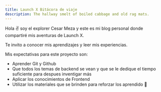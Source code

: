 ```yaml
---
title: Launch X Bitácora de viaje
description: The hallway smelt of boiled cabbage and old rag mats.
---
```


Hola ✌️  soy el explorer Cesar Meza y este es mi blog personal donde compartiré mis aventuras de Launch X.

Te invito a conocer mis aprendizajes y leer mis experiencias.

Mis expectativas para este proyecto son:

- Aprender Git y Github
- Que todos los temas de backend se vean y que se le dedique el tiempo suficiente para despues inventigar más
- Aplicar los conocimientos de Frontend
- Utilizar los materiales que se brinden para reforzar los aprendido 
🚀
